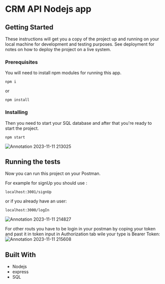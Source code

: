 # CRM API Nodejs app

## Getting Started

These instructions will get you a copy of the project up and running on your local machine for development and testing purposes. See deployment for notes on how to deploy the project on a live system.

### Prerequisites

You will need to install npm modules for running this app.
```
npm i
```
or 
```
npm install
```

### Installing
Then you need to start your SQL database and after that you're ready to start the project.

```
npm start
```
![Annotation 2023-11-11 213025](https://github.com/sadrakha/Crm-Nodejs-MySQL/assets/67289381/a6f7b970-6792-4eb6-a64e-eea32979aff5)

## Running the tests

Now you can run this project on your Postman.

For example for signUp you should use :

```
localhost:3001/signUp
```
or if you already have an user:
```
localhost:3000/logIn
```
![Annotation 2023-11-11 214827](https://github.com/sadrakha/Crm-Nodejs-MySQL/assets/67289381/7c201de0-48f2-4b3c-a4ca-f8f186b7ce39)

For other routs you have to be login in your postman by coping your token and past it in token input in Authorization tab wile your type is Bearer Token:
![Annotation 2023-11-11 215608](https://github.com/sadrakha/Crm-Nodejs-MySQL/assets/67289381/1c8e06c4-375a-4082-92e2-42d98d986a1e)

## Built With

* Nodejs
* express
* SQL

